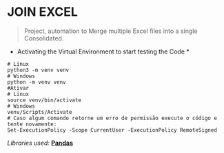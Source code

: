 # JOIN EXCEL

> Project, automation to Merge multiple Excel files into a single Consolidated.

* Activating the Virtual Environment to start testing the Code *

```
# Linux
python3 -m venv venv
# Windows
python -m venv venv
#Ativar
# Linux
source venv/bin/activate
# Windows
venv/Scripts/Activate
# Caso algum comando retorne um erro de permissão execute o código e tente novamente:
Set-ExecutionPolicy -Scope CurrentUser -ExecutionPolicy RemoteSigned
```
*Libraries used:*
**[Pandas](https://pandas.pydata.org/docs/user_guide/index.html#user-guide)**
